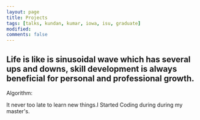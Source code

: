 ```yaml
---
layout: page
title: Projects
tags: [talks, kundan, kumar, iowa, isu, graduate]
modified:
comments: false
---
```

Life is like is sinusoidal wave which has several ups and downs, skill development is always beneficial for personal and professional growth.
----

Algorithm:

It never too late to learn new things.I Started Coding during during my master's. 
